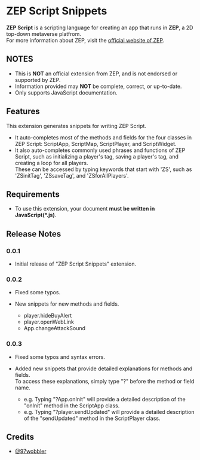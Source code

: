 # ZEP Script Snippets

**ZEP Script** is a scripting language for creating an app that runs in **ZEP**, a 2D top-down metaverse platfrom.<br>
For more information about ZEP, visit the [official website of ZEP](https://zep.us/home/landing).

## NOTES

* This is **NOT** an official extension from ZEP, and is not endorsed or supported by ZEP.
* Information provided may **NOT** be complete, correct, or up-to-date.
* Only supports JavaScript documentation.

## Features

This extension generates snippets for writing ZEP Script.

* It auto-completes most of the methods and fields for the four classes in ZEP Script: ScriptApp, ScriptMap, ScriptPlayer, and ScriptWidget.
* It also auto-completes commonly used phrases and functions of ZEP Script, such as initializing a player's tag, saving a player's tag, and creating a loop for all players. <br>These can be accessed by typing keywords that start with 'ZS', such as 'ZSinitTag', 'ZSsaveTag', and 'ZSforAllPlayers'.

## Requirements

- To use this extension, your document **must be written in JavaScript(*.js)**.

## Release Notes

### 0.0.1

* Initial release of "ZEP Script Snippets" extension.

### 0.0.2

* Fixed some typos.
* New snippets for new methods and fields.

    * player.hideBuyAlert
    * player.openWebLink
    * App.changeAttackSound

### 0.0.3

* Fixed some typos and syntax errors.
* Added new snippets that provide detailed explanations for methods and fields.<br>
To access these explanations, simply type "?" before the method or field name.

    * e.g. Typing "?App.onInit" will provide a detailed description of the "onInit" method in the ScriptApp class.
    * e.g. Typing "?player.sendUpdated" will provide a detailed description of the "sendUpdated" method in the ScriptPlayer class.

## Credits

* [@97wobbler](https://github.com/97wobbler)